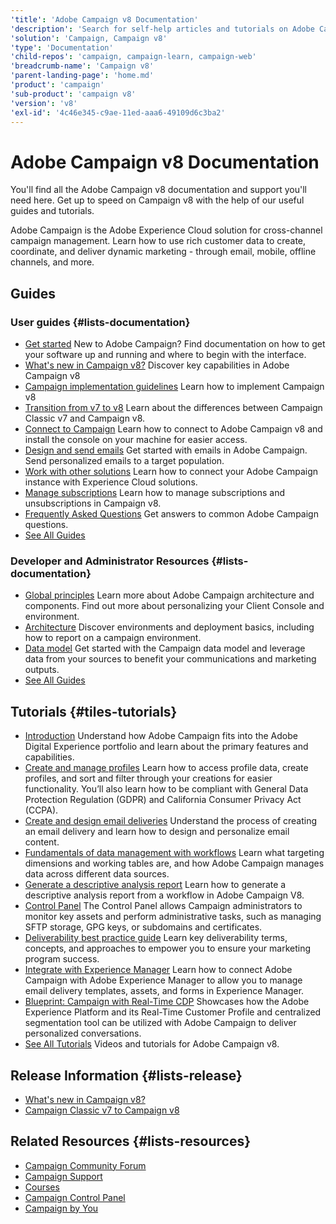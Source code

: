 ```yaml
---
'title': 'Adobe Campaign v8 Documentation'
'description': 'Search for self-help articles and tutorials on Adobe Campaign v8. Learn strategies and best practices from experts in live and on-demand video events.'
'solution': 'Campaign, Campaign v8'
'type': 'Documentation'
'child-repos': 'campaign, campaign-learn, campaign-web'
'breadcrumb-name': 'Campaign v8'
'parent-landing-page': 'home.md'
'product': 'campaign'
'sub-product': 'campaign v8'
'version': 'v8'
'exl-id': '4c46e345-c9ae-11ed-aaa6-49109d6c3ba2'
---
```


# Adobe Campaign v8 Documentation

You'll find all the Adobe Campaign v8 documentation and support you'll need here. Get up to speed on Campaign v8 with the help of our useful guides and tutorials.

Adobe Campaign is the Adobe Experience Cloud solution for cross-channel campaign management. Learn how to use rich customer data to create, coordinate, and deliver dynamic marketing - through email, mobile, offline channels, and more.

## Guides

### User guides {#lists-documentation}

- [Get started](https://experienceleague.adobe.com/docs/campaign/campaign-v8/new/get-started.html)
  New to Adobe Campaign? Find documentation on how to get your software up and running and where to begin with the interface.
- [What's new in Campaign v8?](https://experienceleague.adobe.com/docs/campaign/campaign-v8/new/whats-new.html)
  Discover key capabilities in Adobe Campaign v8
- [Campaign implementation guidelines](https://experienceleague.adobe.com/docs/campaign/campaign-v8/config/implement/implement.html)
  Learn how to implement Campaign v8
- [Transition from v7 to v8](https://experienceleague.adobe.com/docs/campaign/campaign-v8/new/v7-to-v8.html)
  Learn about the differences between Campaign Classic v7 and Campaign v8.
- [Connect to Campaign](https://experienceleague.adobe.com/docs/campaign/campaign-v8/new/connect.html)
  Learn how to connect to Adobe Campaign v8 and install the console on your machine for easier access.
- [Design and send emails](https://experienceleague.adobe.com/docs/campaign/campaign-v8/send/emails/email.html)
  Get started with emails in Adobe Campaign. Send personalized emails to a target population.
- [Work with other solutions](https://experienceleague.adobe.com/docs/campaign/campaign-v8/connect/integration.html)
  Learn how to connect your Adobe Campaign instance with Experience Cloud solutions.
- [Manage subscriptions](https://experienceleague.adobe.com/docs/campaign/campaign-v8/audience/subscriptions.html)
  Learn how to manage subscriptions and unsubscriptions in Campaign v8.
- [Frequently Asked Questions](https://experienceleague.adobe.com/docs/campaign/campaign-v8/new/campaign-faq.html)
  Get answers to common Adobe Campaign questions.
- [See All Guides](https://experienceleague.adobe.com/docs/campaign/campaign-v8/campaign-home.html)

### Developer and Administrator Resources {#lists-documentation}

- [Global principles](https://experienceleague.adobe.com/docs/campaign/campaign-v8/config/architecture/general-architecture.html)
  Learn more about Adobe Campaign architecture and components. Find out more about personalizing your Client Console and environment.
- [Architecture](https://experienceleague.adobe.com/docs/campaign/campaign-v8/config/architecture/architecture.html)
  Discover environments and deployment basics, including how to report on a campaign environment.
- [Data model](https://experienceleague.adobe.com/docs/campaign/campaign-v8/developer/datamodel.html)
  Get started with the Campaign data model and leverage data from your sources to benefit your communications and marketing outputs.
- [See All Guides](https://experienceleague.adobe.com/docs/campaign/campaign-v8/campaign-home.html)

## Tutorials {#tiles-tutorials}

- [Introduction](https://experienceleague.adobe.com/docs/campaign-learn/tutorials/getting-started/introduction-to-adobe-campaign.html)
  Understand how Adobe Campaign fits into the Adobe Digital Experience portfolio and learn about the primary features and capabilities.
- [Create and manage profiles](https://experienceleague.adobe.com/docs/campaign-learn/tutorials/profile-management/create-and-manage-profiles.html)
  Learn how to access profile data, create profiles, and sort and filter through your creations for easier functionality. You’ll also learn how to be compliant with General Data Protection Regulation (GDPR) and California Consumer Privacy Act (CCPA).
- [Create and design email deliveries](https://experienceleague.adobe.com/docs/campaign-learn/tutorials/content-creation/email/create-and-design-email-deliveries.html)
  Understand the process of creating an email delivery and learn how to design and personalize email content.
- [Fundamentals of data management with workflows](https://experienceleague.adobe.com/docs/campaign-learn/tutorials/data-management/data-management-fundamentals.html)
  Learn what targeting dimensions and working tables are, and how Adobe Campaign manages data across different data sources.
- [Generate a descriptive analysis report](https://experienceleague.adobe.com/docs/campaign-learn/tutorials/reporting/generate-a-descriptive-analysis-report.html)
  Learn how to generate a descriptive analysis report from a workflow in Adobe Campaign V8.
- [Control Panel](https://experienceleague.adobe.com/docs/control-panel-learn/tutorials/control-panel-overview.html)
  The Control Panel allows Campaign administrators to monitor key assets and perform administrative tasks, such as managing SFTP storage, GPG keys, or subdomains and certificates.
- [Deliverability best practice guide](https://experienceleague.adobe.com/docs/deliverability-learn/deliverability-best-practice-guide/introduction.html)
  Learn key deliverability terms, concepts, and approaches to empower you to ensure your marketing program success.
- [Integrate with Experience Manager](https://experienceleague.adobe.com/docs/campaign-learn/integrate-with-experience-manager/overview.html)
  Learn how to connect Adobe Campaign with Adobe Experience Manager to allow you to manage email delivery templates, assets, and forms in Experience Manager.
- [Blueprint: Campaign with Real-Time CDP](https://experienceleague.adobe.com/docs/blueprints-learn/architecture/customer-journeys/campaign-v7/rtcdp-and-campaign.html)
  Showcases how the Adobe Experience Platform and its Real-Time Customer Profile and centralized segmentation tool can be utilized with Adobe Campaign to deliver personalized conversations.
- [See All Tutorials](https://experienceleague.adobe.com/docs/campaign-learn/tutorials/overview.html)
  Videos and tutorials for Adobe Campaign v8.

## Release Information {#lists-release}

- [What's new in Campaign v8?](https://experienceleague.adobe.com/docs/campaign/campaign-v8/new/whats-new.html)
- [Campaign Classic v7 to Campaign v8](https://experienceleague.adobe.com/docs/campaign/campaign-v8/new/v7-to-v8.html)

## Related Resources {#lists-resources}

- [Campaign Community Forum](https://experienceleaguecommunities.adobe.com/t5/adobe-campaign-classic/ct-p/adobe-campaign-classic-community)
- [Campaign Support](https://experienceleague.adobe.com/?support-solution=Campaign#support)
- [Courses](https://experienceleague.adobe.com/?Solution=Campaign+Classic#courses)
- [Campaign Control Panel](https://experienceleague.adobe.com/docs/control-panel/using/control-panel-home.html)
- [Campaign by You](https://experienceleague.adobe.com/docs/experiences-by-you/experiences-by-you/campaign/overview.html)
